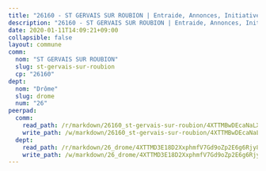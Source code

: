 ```yaml
---
title: "26160 - ST GERVAIS SUR ROUBION | Entraide, Annonces, Initiatives"
description: "26160 - ST GERVAIS SUR ROUBION | Entraide, Annonces, Initiatives"
date: 2020-01-11T14:09:21+09:00
collapsible: false
layout: commune
comm:
  nom: "ST GERVAIS SUR ROUBION"
  slug: st-gervais-sur-roubion
  cp: "26160"
dept:
  nom: "Drôme"
  slug: drome
  num: "26"
peerpad:
  comm:
    read_path: /r/markdown/26160_st-gervais-sur-roubion/4XTTMBwDEcaNaLX6KERyK1WeTf7vjtHrjJDzBw91KdFmqCiBr
    write_path: /w/markdown/26160_st-gervais-sur-roubion/4XTTMBwDEcaNaLX6KERyK1WeTf7vjtHrjJDzBw91KdFmqCiBr-K3TgUk7abVwsHsyApo3tDDswt6bvTiR27w7uzEpnDBgZmnH9Q77DFvhgw75R1L72S35pyrXY963LF4GLTyKz7dQMQgzUKRK7fNkNKeYXCwCMB7xGMkwVkwBQ3vzgayAnaQ2HE3yJ
  dept:
    read_path: /r/markdown/26_drome/4XTTMD3E18D2XxphmfV7Gd9oZp2E6g6Rjy8yoyyuT4SyeeDZv
    write_path: /w/markdown/26_drome/4XTTMD3E18D2XxphmfV7Gd9oZp2E6g6Rjy8yoyyuT4SyeeDZv-K3TgUGX4nG6FnUgVjDeodHJBzD4Z7jTqAJwquijk1LCW8AWc9CAemuRZDQCZC8aha3sgQcHNRUHizJ1bQGiTeNjxAKKxoxsNxcJ7pjGzQ4icP1ftCA9sHED31LddZbCgpf6zkM4Q
---
```


